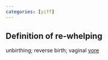 ```yaml
---
categories: [yiff]
---
```


## Definition of re-whelping

unbirthing; reverse birth; vaginal [vore](./vore)
